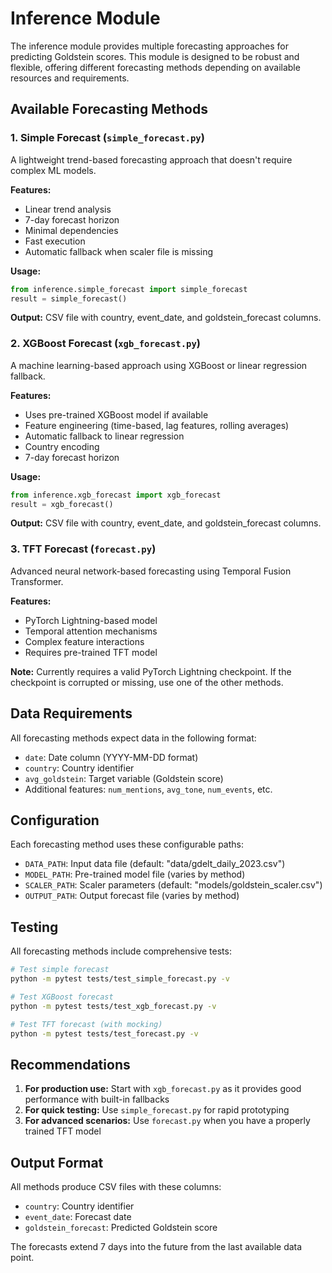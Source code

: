 # Inference Module

The inference module provides multiple forecasting approaches for predicting Goldstein scores. This module is designed to be robust and flexible, offering different forecasting methods depending on available resources and requirements.

## Available Forecasting Methods

### 1. Simple Forecast (`simple_forecast.py`)
A lightweight trend-based forecasting approach that doesn't require complex ML models.

**Features:**
- Linear trend analysis
- 7-day forecast horizon
- Minimal dependencies
- Fast execution
- Automatic fallback when scaler file is missing

**Usage:**
```python
from inference.simple_forecast import simple_forecast
result = simple_forecast()
```

**Output:** CSV file with country, event_date, and goldstein_forecast columns.

### 2. XGBoost Forecast (`xgb_forecast.py`)
A machine learning-based approach using XGBoost or linear regression fallback.

**Features:**
- Uses pre-trained XGBoost model if available
- Feature engineering (time-based, lag features, rolling averages)
- Automatic fallback to linear regression
- Country encoding
- 7-day forecast horizon

**Usage:**
```python
from inference.xgb_forecast import xgb_forecast
result = xgb_forecast()
```

**Output:** CSV file with country, event_date, and goldstein_forecast columns.

### 3. TFT Forecast (`forecast.py`)
Advanced neural network-based forecasting using Temporal Fusion Transformer.

**Features:**
- PyTorch Lightning-based model
- Temporal attention mechanisms
- Complex feature interactions
- Requires pre-trained TFT model

**Note:** Currently requires a valid PyTorch Lightning checkpoint. If the checkpoint is corrupted or missing, use one of the other methods.

## Data Requirements

All forecasting methods expect data in the following format:
- `date`: Date column (YYYY-MM-DD format)
- `country`: Country identifier
- `avg_goldstein`: Target variable (Goldstein score)
- Additional features: `num_mentions`, `avg_tone`, `num_events`, etc.

## Configuration

Each forecasting method uses these configurable paths:
- `DATA_PATH`: Input data file (default: "data/gdelt_daily_2023.csv")
- `MODEL_PATH`: Pre-trained model file (varies by method)
- `SCALER_PATH`: Scaler parameters (default: "models/goldstein_scaler.csv")
- `OUTPUT_PATH`: Output forecast file (varies by method)

## Testing

All forecasting methods include comprehensive tests:

```bash
# Test simple forecast
python -m pytest tests/test_simple_forecast.py -v

# Test XGBoost forecast
python -m pytest tests/test_xgb_forecast.py -v

# Test TFT forecast (with mocking)
python -m pytest tests/test_forecast.py -v
```

## Recommendations

1. **For production use:** Start with `xgb_forecast.py` as it provides good performance with built-in fallbacks
2. **For quick testing:** Use `simple_forecast.py` for rapid prototyping
3. **For advanced scenarios:** Use `forecast.py` when you have a properly trained TFT model

## Output Format

All methods produce CSV files with these columns:
- `country`: Country identifier
- `event_date`: Forecast date
- `goldstein_forecast`: Predicted Goldstein score

The forecasts extend 7 days into the future from the last available data point. 